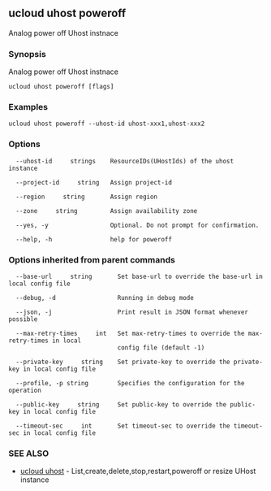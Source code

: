 ## ucloud uhost poweroff

Analog power off Uhost instnace

### Synopsis

Analog power off Uhost instnace

```
ucloud uhost poweroff [flags]
```

### Examples

```
ucloud uhost poweroff --uhost-id uhost-xxx1,uhost-xxx2
```

### Options

```
  --uhost-id     strings    ResourceIDs(UHostIds) of the uhost instance 

  --project-id     string   Assign project-id 

  --region     string       Assign region 

  --zone     string         Assign availability zone 

  --yes, -y                 Optional. Do not prompt for confirmation. 

  --help, -h                help for poweroff 

```

### Options inherited from parent commands

```
  --base-url     string       Set base-url to override the base-url in local config file 

  --debug, -d                 Running in debug mode 

  --json, -j                  Print result in JSON format whenever possible 

  --max-retry-times     int   Set max-retry-times to override the max-retry-times in local
                              config file (default -1) 

  --private-key     string    Set private-key to override the private-key in local config file 

  --profile, -p string        Specifies the configuration for the operation 

  --public-key     string     Set public-key to override the public-key in local config file 

  --timeout-sec     int       Set timeout-sec to override the timeout-sec in local config file 

```

### SEE ALSO

* [ucloud uhost](cli/cmd/ucloud/uhost)	 - List,create,delete,stop,restart,poweroff or resize UHost instance


